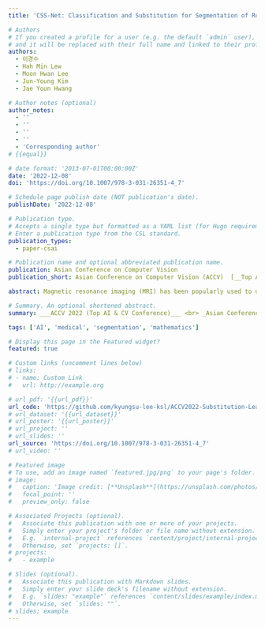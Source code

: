 ```yaml
---
title: 'CSS-Net: Classification and Substitution for Segmentation of Rotator Cuff Tear'

# Authors
# If you created a profile for a user (e.g. the default `admin` user), write the username (folder name) here
# and it will be replaced with their full name and linked to their profile.
authors:
  - 이경수
  - Hah Min Lew
  - Moon Hwan Lee
  - Jun-Young Kim
  - Jae Youn Hwang

# Author notes (optional)
author_notes:
  - ''
  - ''
  - ''
  - ''
  - 'Corresponding author'
# {{equal}}

# date format: '2013-07-01T00:00:00Z'
date: '2022-12-08'
doi: 'https://doi.org/10.1007/978-3-031-26351-4_7'

# Schedule page publish date (NOT publication's date).
publishDate: '2022-12-08'

# Publication type.
# Accepts a single type but formatted as a YAML list (for Hugo requirements).
# Enter a publication type from the CSL standard.
publication_types:
  - paper-csai

# Publication name and optional abbreviated publication name.
publication: Asian Conference on Computer Vision
publication_short: Asian Conference on Computer Vision (ACCV)  [__Top AI & CV Conference__]

abstract: Magnetic resonance imaging (MRI) has been popularly used to diagnose orthopedic injuries because it offers high spatial resolution in a non-invasive manner. Since the rotator cuff tear (RCT) is a tear of the supraspinatus tendon (ST), a precise comprehension of both is required to diagnose the tear. However, previous deep learning studies have been insufficient in comprehending the correlations between the ST and RCT effectively and accurately. Therefore, in this paper, we propose a new method, substitution learning, wherein an MRI image is used to improve RCT diagnosis based on the knowledge transfer. The substitution learning mainly aims at segmenting RCT from MRI images by using the transferred knowledge while learning the correlations between RCT and ST. In substitution learning, the knowledge of correlations between RCT and ST is acquired by substituting the segmentation target (RCT) with the other target (ST), which has similar properties. To this end, we designed a novel deep learning model based on multi-task learning, which incorporates the newly developed substitution learning, with three parallel pipelines- (1) segmentation of RCT and ST regions, (2) classification of the existence of RCT, and (3) substitution of the ruptured ST regions, which are RCTs, with the recovered ST regions. We validated our developed model through experiments using 889 multi-categorical MRI images. The results exhibit that the proposed deep learning model outperforms other segmentation models to diagnose RCT with 68

# Summary. An optional shortened abstract.
summary: ___ACCV 2022 (Top AI & CV Conference)___ <br> _Asian Conference on Computer Vision2022_

tags: ['AI', 'medical', 'segmentation', 'mathematics']

# Display this page in the Featured widget?
featured: true

# Custom links (uncomment lines below)
# links:
# - name: Custom Link
#   url: http://example.org

# url_pdf: '{{url_pdf}}'
url_code: 'https://github.com/kyungsu-lee-ksl/ACCV2022-Substitution-Learning'
# url_dataset: '{{url_dataset}}'
# url_poster: '{{url_poster}}'
# url_project: ''
# url_slides: ''
url_source: 'https://doi.org/10.1007/978-3-031-26351-4_7'
# url_video: ''

# Featured image
# To use, add an image named `featured.jpg/png` to your page's folder.
# image:
#   caption: 'Image credit: [**Unsplash**](https://unsplash.com/photos/pLCdAaMFLTE)'
#   focal_point: ''
#   preview_only: false

# Associated Projects (optional).
#   Associate this publication with one or more of your projects.
#   Simply enter your project's folder or file name without extension.
#   E.g. `internal-project` references `content/project/internal-project/index.md`.
#   Otherwise, set `projects: []`.
# projects:
#   - example

# Slides (optional).
#   Associate this publication with Markdown slides.
#   Simply enter your slide deck's filename without extension.
#   E.g. `slides: "example"` references `content/slides/example/index.md`.
#   Otherwise, set `slides: ""`.
# slides: example
---
```

